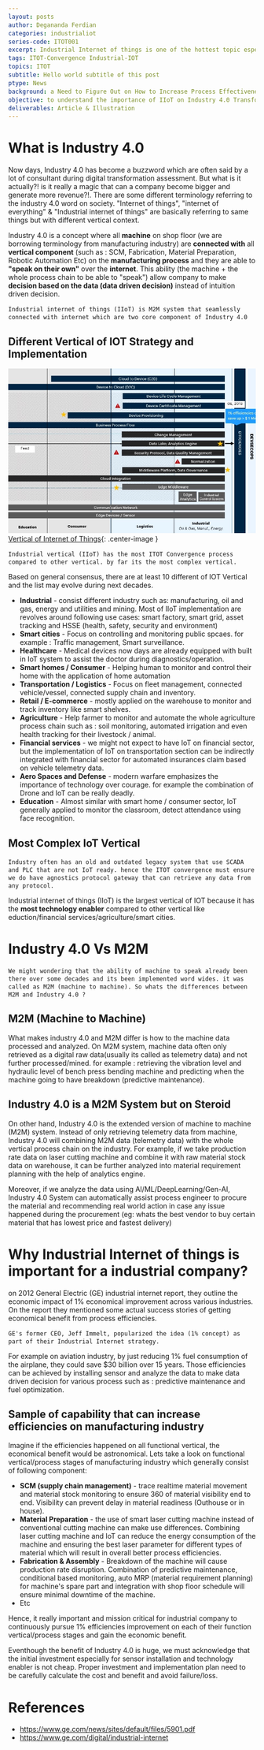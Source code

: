 ```yaml
---
layout: posts
author: Degananda Ferdian
categories: industrialiot
series-code: ITOT001
excerpt: Industrial Internet of things is one of the hottest topic especially on digital transformation initiative. It play a critical role especially on manufacturing, oil and gas and energy.
tags: ITOT-Convergence Industrial-IOT
topics: ITOT
subtitle: Hello world subtitle of this post
ptype: News
background: a Need to Figure Out on How to Increase Process Effectiveness to Achieve Cost Reduction on Industry
objective: to understand the importance of IIoT on Industry 4.0 Transformation
deliverables: Article & Illustration
---
```


# What is Industry 4.0 
Now days, Industry 4.0 has become a buzzword which are often said by a lot of consultant during digital transformation assessment. But what is it actually?! is it really a magic that can a company become bigger and generate more revenue?!. There are some different terminology referring to the industry 4.0 word on society. "Internet of things", "internet of everything" & "Industrial internet of things" are basically referring to same things but with different vertical context.

Industry 4.0 is a concept where all **machine** on shop floor (we are borrowing terminology from manufacturing industry) are **connected with** all **vertical component** (such as : SCM, Fabrication, Material Preparation, Robotic Automation Etc) on the **manufacturing process** and they are able to **"speak on their own"** over the **internet**. This ability (the machine + the whole process chain to be able to "speak") allow company to make **decision based on the data (data driven decision)** instead of intuition driven decision. 

    Industrial internet of things (IIoT) is M2M system that seamlessly connected with internet which are two core component of Industry 4.0

## Different Vertical of IOT Strategy and Implementation

![postimage100](/assets/images/2025-02/vertical-of-iot.jpg)
[Vertical of Internet of Things](/assets/images/2025-02/vertical-of-iot.jpg){: .center-image }

    Industrial vertical (IIoT) has the most ITOT Convergence process compared to other vertical. by far its the most complex vertical.

Based on general consensus, there are at least 10 different of IOT Vertical and the list may evolve during next decades.

- **Industrial** - consist different industry such as: manufacturing, oil and gas, energy and utilities and mining. Most of IIoT implementation are revolves around following use cases: smart factory, smart grid, asset tracking and HSSE (health, safety, security and environment)
- **Smart cities** - Focus on controlling and monitoring public spcaes. for example : Traffic management, Smart surveillance. 
- **Healthcare** -  Medical devices now days are already equipped with built in IoT system to assist the doctor during diagnostics/operation.
- **Smart homes / Consumer** - Helping human to monitor and control their home with the application of home automation
- **Transportation / Logistics** - Focus on fleet management, connected vehicle/vessel, connected supply chain and inventory.
- **Retail / E-commerce** - mostly applied on the warehouse to monitor and track inventory like smart shelves.
- **Agriculture** - Help farmer to monitor and automate the whole agriculture process chain such as : soil monitoring, automated irrigation and even health tracking for their livestock / animal.
- **Financial services** - we might not expect to have IoT on financial sector, but the implementation of IoT on transportation section can be indirectly integrated with financial sector for automated insurances claim based on vehicle telemetry data.
- **Aero Spaces and Defense** - modern warfare emphasizes the importance of technology over courage. for example the combination of Drone and IoT can be really deadly.
- **Education** - Almost similar with smart home / consumer sector, IoT generally applied to monitor the classroom, detect attendance using face recognition.

## Most Complex IoT Vertical

    Industry often has an old and outdated legacy system that use SCADA and PLC that are not IoT ready. hence the ITOT convergence must ensure we do have agnostics protocol gateway that can retrieve any data from any protocol. 


Industrial internet of things (IIoT) is the largest vertical of IOT because it has the **most technology enabler** compared to other vertical like eduction/financial services/agriculture/smart cities.


# Industry 4.0 Vs M2M

    We might wondering that the ability of machine to speak already been there over some decades and its been implemented word wides. it was called as M2M (machine to machine). So whats the differences between M2M and Industry 4.0 ?

## M2M (Machine to Machine)

What makes industry 4.0 and M2M differ is how to the machine data processed and analyzed. On M2M system, machine data often only retrieved as a digital raw data(usually its called as telemetry data) and not further processed/mined. for example : retrieving the vibration level and hydraulic level of bench press bending machine and predicting when the machine going to have breakdown (predictive maintenance).

## Industry 4.0 is a M2M System but on Steroid

On other hand, Industry 4.0 is the extended version of machine to machine (M2M) system. Instead of only retrieving telemetry data from machine, Industry 4.0 will combining M2M data (telemetry data) with the whole vertical process chain on the industry. For example, if we take production rate data on laser cutting machine and combine it with raw material stock data on warehouse, it can be further analyzed into material requirement planning with the help of analytics engine. 

Moreover, if we analyze the data using AI/ML/DeepLearning/Gen-AI, Industry 4.0 System can automatically assist process engineer to procure the material and recommending real world action in case any issue happened during the procurement (eg: whats the best vendor to buy certain material that has lowest price and fastest delivery)

# Why Industrial Internet of things is important for a industrial company?

on 2012 General Electric (GE) industrial internet report, they outline the economic impact of 1% economical improvement across various industries. On the report they mentioned some actual success stories of getting economical benefit from process efficiencies. 

    GE's former CEO, Jeff Immelt, popularized the idea (1% concept) as part of their Industrial Internet strategy.

For example on aviation industry, by just reducing 1% fuel consumption of the airplane, they could save  $30 billion over 15 years. Those efficiencies can be achieved by installing sensor and analyze the data to make data driven decision for various process such as : predictive maintenance and fuel optimization.
## Sample of capability that can increase efficiencies on manufacturing industry

Imagine if the efficiencies happened on all functional vertical, the economical benefit would be astronomical. Lets take a look on functional vertical/process stages of manufacturing industry which generally consist of following component:
- **SCM (supply chain management)** - trace realtime material movement and material stock monitoring to ensure 360 of material visibility end to end. Visibility can prevent delay in material readiness (Outhouse or in house).
- **Material Preparation** - the use of smart laser cutting machine instead of conventional cutting machine can make use differences. Combining laser cutting machine and IoT can reduce the energy consumption of the machine and ensuring the best laser parameter for different types of material which will result in overall better process efficiencies.
- **Fabrication & Assembly** - Breakdown of the machine will cause production rate disruption. Combination of predictive maintenance, conditional based monitoring, auto MRP (material requirement planning) for machine's spare part and integration with shop floor schedule will ensure minimal downtime of the machine.
- Etc

Hence, it really important and mission critical for industrial company to continuously pursue 1% efficiencies improvement on each of their function vertical/process stages and gain the economic benefit. 

Eventhough the benefit of Industry 4.0 is huge, we must acknowledge that the initial investment especially for sensor installation and technology enabler is not cheap. Proper investment and implementation plan need to be carefully calculate the cost and benefit and avoid failure/loss.

# References
- https://www.ge.com/news/sites/default/files/5901.pdf
- https://www.ge.com/digital/industrial-internet